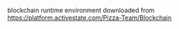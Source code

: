 blockchain runtime environment downloaded from https://platform.activestate.com/Pizza-Team/Blockchain
